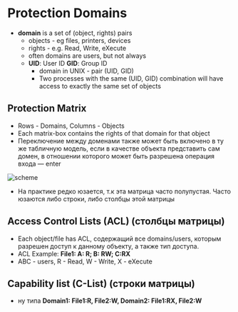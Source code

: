 # Protection Domains
* **domain** is a set of (object, rights) pairs 
	* objects - eg files, printers, devices
	* rights - e.g. Read, Write, eXecute 
	* often domains are users, but not always
	* **UID**: User ID **GID**: Group ID
		* domain in UNIX - pair (UID, GID)
		* Two processes with the same (UID, GID) combination will have access to exactly the same set of objects 

## Protection Matrix
* Rows - Domains, Columns - Objects
* Each matrix-box contains the rights of that domain for that object
* Переключение между доменами также может быть включено в ту же табличную модель, если в качестве объекта представить сам домен, в отношении которого может быть разрешена операция входа — enter 

![scheme](https://cloud.githubusercontent.com/assets/5549677/25082253/3dcf9f6c-2358-11e7-8386-62bca6781fba.png)

* На практике редко юзается, т.к эта матрица часто полупустая. Часто юзаются либо строки, либо столбцы этой матрицы

## Access Control Lists (ACL) (столбцы матрицы)
* Each object/file has ACL, содержащий все domains/users, которым разрешен доступ к данному объекту, а также тип доступа. 
* ACL Example: **File1:  A: R; B: RW; C:RX**
* ABC - users, R - Read, W - Write, X - eXecute 

## Capability list (C-List) (строки матрицы)
* ну типа **Domain1: File1:R, File2:W,     Domain2: File1:RX, File2:W**
